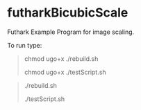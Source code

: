 # futharkBicubicScale
Futhark Example Program for image scaling.

To run type:

> chmod ugo+x ./rebuild.sh
>
> chmod ugo+x ./testScript.sh

> ./rebuild.sh
>
> ./testScript.sh
